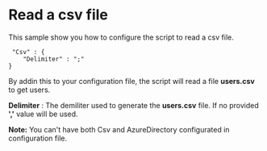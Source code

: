 # Read a csv file

This sample show you how to configure the script to read a csv file.

```
 "Csv" : {
    "Delimiter" : ";"
}
```

By addin this to your configuration file, the script will read a file **users.csv** to get users.

**Delimiter**  : The demiliter used to generate the **users.csv** file.
If no provided **','** value will be used.

**Note:** You can't have both Csv and AzureDirectory configurated in configuration file.
